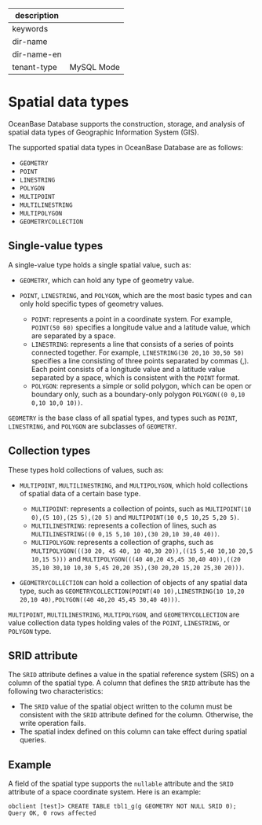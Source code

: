 |description||
|---|---|
|keywords||
|dir-name||
|dir-name-en||
|tenant-type|MySQL Mode|

# Spatial data types

OceanBase Database supports the construction, storage, and analysis of spatial data types of Geographic Information System (GIS).

The supported spatial data types in OceanBase Database are as follows:

* `GEOMETRY`
* `POINT`
* `LINESTRING`
* `POLYGON`
* `MULTIPOINT`
* `MULTILINESTRING`
* `MULTIPOLYGON`
* `GEOMETRYCOLLECTION`

## Single-value types

A single-value type holds a single spatial value, such as:

* `GEOMETRY`, which can hold any type of geometry value.

* `POINT`, `LINESTRING`, and `POLYGON`, which are the most basic types and can only hold specific types of geometry values.

   * `POINT`: represents a point in a coordinate system. For example, `POINT(50 60)` specifies a longitude value and a latitude value, which are separated by a space.
   * `LINESTRING`: represents a line that consists of a series of points connected together. For example, `LINESTRING(30 20,10 30,50 50)` specifies a line consisting of three points separated by commas (,). Each point consists of a longitude value and a latitude value separated by a space, which is consistent with the `POINT` format.
   * `POLYGON`: represents a simple or solid polygon, which can be open or boundary only, such as a boundary-only polygon `POLYGON((0 0,10 0,10 10,0 10))`.

`GEOMETRY` is the base class of all spatial types, and types such as `POINT`, `LINESTRING`, and `POLYGON` are subclasses of `GEOMETRY`.

## Collection types

These types hold collections of values, such as:

* `MULTIPOINT`, `MULTILINESTRING`, and `MULTIPOLYGON`, which hold collections of spatial data of a certain base type.

   * `MULTIPOINT`: represents a collection of points, such as `MULTIPOINT(10 0),(5 10),(25 5),(20 5)` and `MULTIPOINT(10 0,5 10,25 5,20 5)`.
   * `MULTILINESTRING`: represents a collection of lines, such as `MULTILINESTRING((0 0,15 5,10 10),(30 20,10 30,40 40))`.
   * `MULTIPOLYGON`: represents a collection of graphs, such as `MULTIPOLYGON(((30 20, 45 40, 10 40,30 20)),((15 5,40 10,10 20,5 10,15 5)))` and `MULTIPOLYGON(((40 40,20 45,45 30,40 40)),((20 35,10 30,10 10,30 5,45 20,20 35),(30 20,20 15,20 25,30 20)))`.

* `GEOMETRYCOLLECTION` can hold a collection of objects of any spatial data type, such as `GEOMETRYCOLLECTION(POINT(40 10),LINESTRING(10 10,20 20,10 40),POLYGON((40 40,20 45,45 30,40 40)))`.

`MULTIPOINT`, `MULTILINESTRING`, `MULTIPOLYGON`, and `GEOMETRYCOLLECTION` are value collection data types holding vales of the `POINT`, `LINESTRING`, or `POLYGON` type.

## SRID attribute

The `SRID` attribute defines a value in the spatial reference system (SRS) on a column of the spatial type. A column that defines the `SRID` attribute has the following two characteristics:

* The `SRID` value of the spatial object written to the column must be consistent with the `SRID` attribute defined for the column. Otherwise, the write operation fails.
* The spatial index defined on this column can take effect during spatial queries.

## Example

A field of the spatial type supports the `nullable` attribute and the `SRID` attribute of a space coordinate system. Here is an example:

```shell
obclient [test]> CREATE TABLE tbl1_g(g GEOMETRY NOT NULL SRID 0);
Query OK, 0 rows affected
```